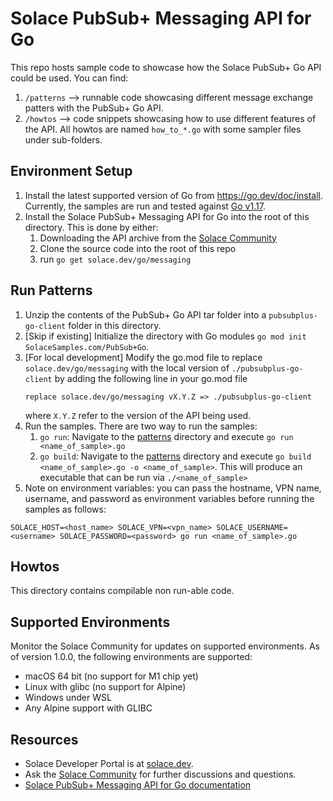 # Solace PubSub+ Messaging API for Go

This repo hosts sample code to showcase how the Solace PubSub+ Go API could be used. You can find:

1. `/patterns` --> runnable code showcasing different message exchange patters with the PubSub+ Go API.
1. `/howtos` --> code snippets showcasing how to use different features of the API. All howtos are named `how_to_*.go` with some sampler files under sub-folders.

## Environment Setup

1. Install the latest supported version of Go from https://go.dev/doc/install. Currently, the samples are run and tested against [Go v1.17](https://go.dev/dl/).
1. Install the Solace PubSub+ Messaging API for Go into the root of this directory. This is done by either:
    1. Downloading the API archive from the [Solace Community](https://solace.community/group/4-solace-early-access-golang-api)
    1. Clone the source code into the root of this repo
    1. run `go get solace.dev/go/messaging` 

## Run Patterns
1. Unzip the contents of the PubSub+ Go API tar folder into a `pubsubplus-go-client` folder in this directory.
1. [Skip if existing] Initialize the directory with Go modules `go mod init SolaceSamples.com/PubSub+Go`.
1. [For local development] Modify the go.mod file to replace `solace.dev/go/messaging` with the local version of `./pubsubplus-go-client` by adding the following line in your go.mod file   
    ```
    replace solace.dev/go/messaging vX.Y.Z => ./pubsubplus-go-client
    ```
    where `X.Y.Z` refer to the version of the API being used.
1. Run the samples. There are two way to run the samples:
    1. `go run`: Navigate to the [patterns](./patterns) directory and execute `go run <name_of_sample>.go`
    1. `go build`: Navigate to the [patterns](./patterns) directory and execute `go build <name_of_sample>.go -o <name_of_sample>`. This will produce an executable that can be run via `./<name_of_sample>`
1. Note on environment variables: you can pass the hostname, VPN name, username, and password as environment variables before running the samples as follows: 
```
SOLACE_HOST=<host_name> SOLACE_VPN=<vpn_name> SOLACE_USERNAME=<username> SOLACE_PASSWORD=<password> go run <name_of_sample>.go
```

## Howtos

This directory contains compilable non run-able code.

## Supported Environments
Monitor the Solace Community for updates on supported environments. As of version 1.0.0, the following environments are supported:

- macOS 64 bit (no support for M1 chip yet)
- Linux with glibc (no support for Alpine)
- Windows under WSL
- Any Alpine support with GLIBC


## Resources

- Solace Developer Portal is at [solace.dev](https://solace.dev).
- Ask the [Solace Community](https://solace.community) for further discussions and questions.
- [Solace PubSub+ Messaging API for Go documentation](https://solace.dev/go-api-docs)
